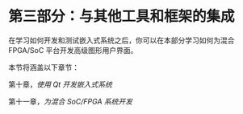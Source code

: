 # 第三部分：与其他工具和框架的集成

在学习如何开发和测试嵌入式系统之后，你可以在本部分学习如何为混合 FPGA/SoC 平台开发高级图形用户界面。

本节将涵盖以下章节：

第十章，*使用 Qt 开发嵌入式系统*

第十一章，*为混合 SoC/FPGA 系统开发*

